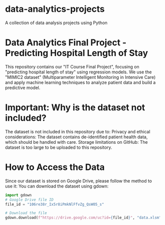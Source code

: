 # data-analytics-projects
A collection of data analysis projects using Python

# Data Analytics Final Project - Predicting Hospital Length of Stay

This repository contains our "IT Course Final Project", focusing on "predicting hospital length of stay" using regression models. We use the "MIMIC2 dataset" (Multiparameter Intelligent Monitoring in Intensive Care) and apply machine learning techniques to analyze patient data and build a predictive model.


# Important: Why is the dataset not included?
The dataset is not included in this repository due to:
Privacy and ethical considerations: The dataset contains de-identified patient health data, which should be handled with care.
Storage limitations on GitHub: The dataset is too large to be uploaded to this repository.

# How to Access the Data
Since our dataset is stored on Google Drive, please follow the method to use it:
You can download the dataset using gdown:
```python
import gdown
# Google Drive file ID
file_id = "106re38r_Ix5r8iPmkNlFfvZg_QsW05_s"

# Download the file
gdown.download(f"https://drive.google.com/uc?id={file_id}", "data.xlsm", quiet=False)
